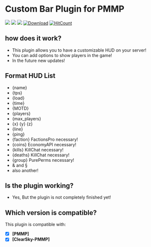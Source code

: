 # Custom Bar Plugin for PMMP

[![](https://poggit.pmmp.io/shield.dl.total/CustomBar)](https://poggit.pmmp.io/p/CustomBar)
[![](https://poggit.pmmp.io/shield.api/CustomBar)](https://poggit.pmmp.io/p/CustomBar)
[![](https://poggit.pmmp.io/shield.state/CustomBar)](https://poggit.pmmp.io/p/CustomBar)
[![Download](https://img.shields.io/badge/download-latest-blue.svg)](https://poggit.pmmp.io/r/17283/CustomBar.phar)
[![HitCount](http://hits.dwyl.io/{username}/{project}.svg)](http://hits.dwyl.io/SuperKali/CustomBar)

## how does it work?

* This plugin allows you to have a customizable HUD on your server!
* You can add options to show players in the game!
* In the future new updates!

## Format HUD List

* {name}
* {tps} 
* {load}
* {time}
* {MOTD}
* {players}
* {max_players}
* {x} {y} {z}
* {line}
* {ping}
* {faction} FactionsPro necessary!
* {coins} EconomyAPI necessary!
* {kills} KillChat necessary!
* {deaths} KillChat necessary!
* {group} PurePerms necessary!
* & and §
* also another!

## Is the plugin working?

* Yes, But the plugin is not completely finished yet!

## Which version is compatible?

This plugin is compatible with:
- [x] **[PMMP]**
- [x] **[ClearSky-PMMP]**
